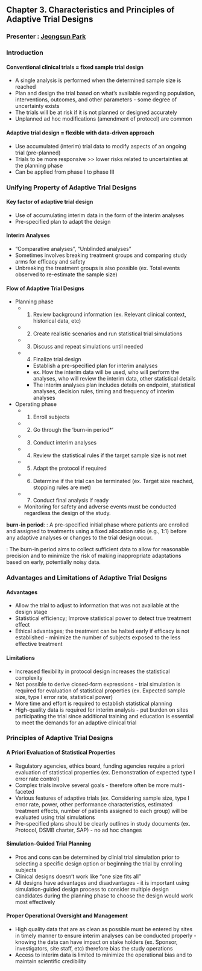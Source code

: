 ## Chapter 3. Characteristics and Principles of Adaptive Trial Designs

### Presenter : [Jeongsun Park](https://www.linkedin.com/in/sun-park-861272138/)

### Introduction
#### Conventional clinical trials = fixed sample trial design 
- A single analysis is performed when the determined sample size is reached 
- Plan and design the trial based on what’s available regarding population, interventions, outcomes, and other parameters - some degree of uncertainty exists
- The trials will be at risk if it is not planned or designed accurately
- Unplanned ad hoc modifications (amendment of protocol) are common

#### Adaptive trial design = flexible with data-driven approach
- Use accumulated (interim) trial data to modify aspects of an ongoing trial (pre-planned)
- Trials to be more responsive >> lower risks related to uncertainties at the planning phase
- Can be applied from phase I to phase III

### Unifying Property of Adaptive Trial Designs
#### Key factor of adaptive trial design
- Use of accumulating interim data in the form of the interim analyses 
- Pre-specified plan to adapt the design

#### Interim Analyses 
- “Comparative analyses”, “Unblinded analyses”
- Sometimes involves breaking treatment groups and comparing study arms for efficacy and safety
- Unbreaking the treatment groups is also possible (ex. Total events observed to re-estimate the sample size)

#### Flow of Adaptive Trial Designs 
- Planning phase
    - 1. Review background information (ex. Relevant clinical context, historical data, etc)
    - 2. Create realistic scenarios and run statistical trial simulations
    - 3. Discuss and repeat simulations until needed
    - 4. Finalize trial design
        - Establish a pre-specified plan for interim analyses 
        - ex. How the interim data will be used, who will perform the analyses, who will review the interim data, other statistical details
        - The interim analyses plan includes details on endpoint, statistical analyses, decision rules, timing and frequency of interim analyses
- Operating phase
    - 1. Enroll subjects 
    - 2. Go through the ‘burn-in period*’
    - 3. Conduct interim analyses
    - 4. Review the statistical rules if the target sample size is not met
    - 5. Adapt the protocol if required
    - 6. Determine if the trial can be terminated (ex. Target size reached, stopping rules are met)
    - 7. Conduct final analysis if ready
    - Monitoring for safety and adverse events must be conducted regardless the design of the study.

**burn-in period**:
: A pre-specified initial phase where patients are enrolled and assigned to treatments using a fixed allocation ratio (e.g., 1:1) before any adaptive analyses or changes to the trial design occur.

: The burn-in period aims to collect sufficient data to allow for reasonable precision and to minimize the risk of making inappropriate adaptations based on early, potentially noisy data.

### Advantages and Limitations of Adaptive Trial Designs
#### Advantages
- Allow the trial to adjust to information that was not available at the design stage 
- Statistical efficiency; Improve statistical power to detect true treatment effect 
- Ethical advantages; the treatment can be halted early if efficacy is not established - minimize the number of subjects exposed to the less effective treatment 

#### Limitations
- Increased flexibility in protocol design increases the statistical complexity
- Not possible to derive closed-form expressions - trial simulation is required for evaluation of statistical properties (ex. Expected sample size, type I error rate, statistical power)
- More time and effort is required to establish statistical planning
- High-quality data is required for interim analysis - put burden on sites participating the trial since additional training and education is essential to meet the demands for an adaptive clinical trial

### Principles of Adaptive Trial Designs
#### A Priori Evaluation of Statistical Properties 
- Regulatory agencies, ethics board, funding agencies require a priori evaluation of statistical properties (ex. Demonstration of expected type I error rate control)
- Complex trials involve several goals - therefore often be more multi-faceted 
- Various features of adaptive trials (ex. Considering sample size, type I error rate, power, other performance characteristics, estimated treatment effects, number of patients assigned to each group) will be evaluated using trial simulations
- Pre-specified plans should be clearly outlines in study documents (ex. Protocol, DSMB charter, SAP) - no ad hoc changes

#### Simulation-Guided Trial Planning
- Pros and cons can be determined by clinial trial simulation prior to selecting a specific design option or beginning the trial by enrolling subjects 
- Clinical designs doesn’t work like “one size fits all”
- All designs have advantages and disadvantages - it is important using simulation-guided design process to consider multiple design candidates during the planning phase to choose the design would work most effectively 

#### Proper Operational Oversight and Management
- High quality data that are as clean as possible must be entered by sites in timely manner to ensure interim analyses can be conducted properly - knowing the data can have impact on stake holders (ex. Sponsor, investigators, site staff, etc) therefore bias the study operations 
- Access to interim data is limited to minimize the operational bias and to maintain scientific credibility 




